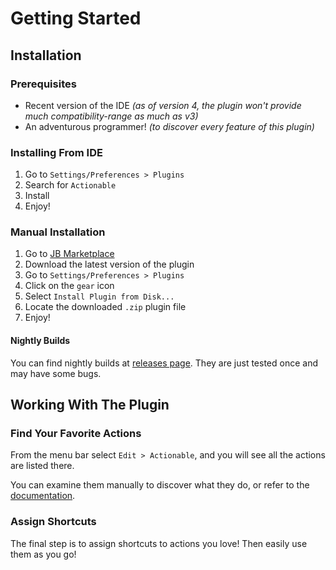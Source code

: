 # Getting Started

## Installation

### Prerequisites

* Recent version of the IDE _(as of version 4, the plugin won't provide much compatibility-range as much as v3)_
* An adventurous programmer! _(to discover every feature of this plugin)_

### Installing From IDE

1. Go to `Settings/Preferences > Plugins`
2. Search for `Actionable`
3. Install
4. Enjoy!

### Manual Installation

1. Go to [JB Marketplace](https://plugins.jetbrains.com/plugin/17962-actionable)
2. Download the latest version of the plugin
3. Go to `Settings/Preferences > Plugins`
4. Click on the `gear` icon
5. Select `Install Plugin from Disk...`
6. Locate the downloaded `.zip` plugin file
7. Enjoy!

#### Nightly Builds

You can find nightly builds at [releases page](https://github.com/MohammadMD1383/Actionable/releases).
They are just tested once and may have some bugs.

## Working With The Plugin

### Find Your Favorite Actions

From the menu bar select `Edit > Actionable`, and you will see all the actions are listed there.

You can examine them manually to discover what they do, or refer to the [documentation](Actions%20Documetation/index.md).

### Assign Shortcuts

The final step is to assign shortcuts to actions you love! Then easily use them as you go!
